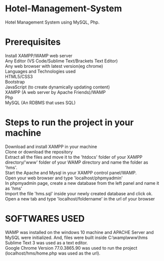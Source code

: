 # Hotel-Management-System
Hotel Management System using MySQL, Php.


# Prerequisites

Install XAMPP/WAMP web server </br>
Any Editor (VS Code/Sublime Text/Brackets Text Editor) </br>
Any web browser with latest version(eg chrome)  </br>
Languages and Technologies used  </br>
HTML5/CSS3  </br>
Bootstrap  </br>
JavaScript (to create dynamically updating content)  </br>
XAMPP (A web server by Apache Friends)/WAMP  </br>
Php  </br>
MySQL (An RDBMS that uses SQL)  </br>

# Steps to run the project in your machine
Download and install XAMPP in your machine  </br>
Clone or download the repository </br>
Extract all the files and move it to the 'htdocs' folder of your XAMPP directory/'www' folder of your WAMP directory and name the folder as 'hms'. </br>
Start the Apache and Mysql in your XAMPP control panel/WAMP. </br>
Open your web browser and type 'localhost/phpmyadmin' </br>
In phpmyadmin page, create a new database from the left panel and name it as 'hms' </br>
Import the file 'hms.sql' inside your newly created database and click ok. </br>
Open a new tab and type 'localhost/foldername' in the url of your browser </br>

# SOFTWARES USED
WAMP was installed on the windows 10 machine and APACHE Server and MySQL were initialized. And, files were built inside C:\wamp\www\hms  </br>
Sublime Text 3 was used as a text editor. </br>
Google Chrome Version 77.0.3865.90 was used to run the project (localhost/hms/home.php was used as the url). </br>
